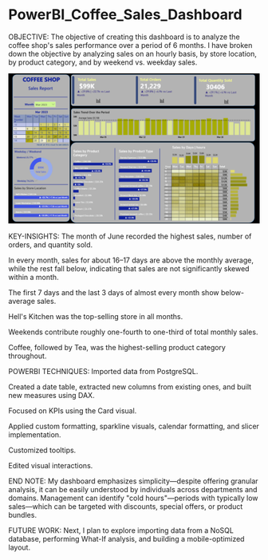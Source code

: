 # PowerBI_Coffee_Sales_Dashboard
OBJECTIVE:
The objective of creating this dashboard is to analyze the coffee shop's sales performance over a period of 6 months.
I have broken down the objective by analyzing sales on an hourly basis, by store location, by product category, and by weekend vs. weekday sales.

![Power BI dashboard showing coffee salese](Dashboard_image.png)



KEY-INSIGHTS:
The month of June recorded the highest sales, number of orders, and quantity sold.

In every month, sales for about 16–17 days are above the monthly average, while the rest fall below, indicating that sales are not significantly skewed within a month.

The first 7 days and the last 3 days of almost every month show below-average sales.

Hell's Kitchen was the top-selling store in all months.

Weekends contribute roughly one-fourth to one-third of total monthly sales.

Coffee, followed by Tea, was the highest-selling product category throughout.


POWERBI TECHNIQUES:
Imported data from PostgreSQL.

Created a date table, extracted new columns from existing ones, and built new measures using DAX.

Focused on KPIs using the Card visual.

Applied custom formatting, sparkline visuals, calendar formatting, and slicer implementation.

Customized tooltips.

Edited visual interactions.



END NOTE:
My dashboard emphasizes simplicity—despite offering granular analysis, it can be easily understood by individuals across departments and domains.
Management can identify "cold hours"—periods with typically low sales—which can be targeted with discounts, special offers, or product bundles.



FUTURE WORK:
Next, I plan to explore importing data from a NoSQL database, performing What-If analysis, and building a mobile-optimized layout.

